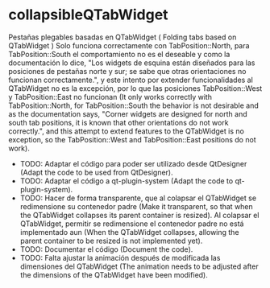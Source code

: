 # collapsibleQTabWidget
Pestañas plegables basadas en QTabWidget ( Folding tabs based on QTabWidget )
Solo funciona correctamente con TabPosition::North, para TabPosition::South el comportamiento no es el deseable y como la documentación lo dice, "Los widgets de esquina están diseñados para las posiciones de pestañas norte y sur; se sabe que otras orientaciones no funcionan correctamente.", y este intento por extender funcionalidades al QTabWidget no es la excepción, por lo que las posiciones TabPosition::West y TabPosition::East no funcionan (It only works correctly with TabPosition::North, for TabPosition::South the behavior is not desirable and as the documentation says, "Corner widgets are designed for north and south tab positions, it is known that other orientations do not work correctly.", and this attempt to extend features to the QTabWidget is no exception, so the TabPosition::West and TabPosition::East positions do not work).

- TODO: Adaptar el código para poder ser utilizado desde QtDesigner (Adapt the code to be used from QtDesigner).
- TODO: Adaptar el código a qt-plugin-system (Adapt the code to qt-plugin-system).
- TODO: Hacer de forma transparente, que al colapsar el QTabWidget se redimensione su contenedor padre (Make it transparent, so that when the QTabWidget collapses its parent container is resized). Al colapsar el QTabWidget, permitir se redimensione el contenedor padre no está implementado aun (When the QTabWidget collapses, allowing the parent container to be resized is not implemented yet).
- TODO: Documentar el código (Document the code).
- TODO: Falta ajustar la animación después de modificada las dimensiones del QTabWidget (The animation needs to be adjusted after the dimensions of the QTabWidget have been modified).
